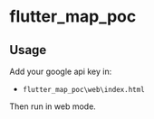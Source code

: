 # flutter_map_poc

## Usage

Add your google api key in: 

- `flutter_map_poc\web\index.html`

Then run in web mode.
